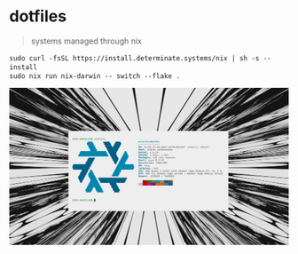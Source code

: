 # dotfiles

> systems managed through nix

```
sudo curl -fsSL https://install.determinate.systems/nix | sh -s -- install
sudo nix run nix-darwin -- switch --flake .
```

![terminal](.github/desktop.png)

